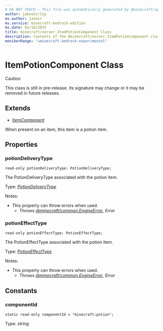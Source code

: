 ```yaml
---
# DO NOT TOUCH — This file was automatically generated by @minecraft/api-docs-generator, to report problems file an issue at https://github.com/Mojang/minecraft-scripting-libraries
author: jakeshirley
ms.author: jashir
ms.service: minecraft-bedrock-edition
ms.date: 02/10/2025
title: minecraft/server.ItemPotionComponent Class
description: Contents of the @minecraft/server.ItemPotionComponent class.
monikerRange: "=minecraft-bedrock-experimental"
---
```

# ItemPotionComponent Class

> [!CAUTION]
> This class is still in pre-release.  Its signature may change or it may be removed in future releases.

## Extends
- [*ItemComponent*](ItemComponent.md)

When present on an item, this item is a potion item.

## Properties

### **potionDeliveryType**
`read-only potionDeliveryType: PotionDeliveryType;`

The PotionDeliveryType associated with the potion item.

Type: [*PotionDeliveryType*](PotionDeliveryType.md)

Notes:
  - This property can throw errors when used.
    - Throws [*@minecraft/common.EngineError*](../../../scriptapi/minecraft/common/EngineError.md), *Error*

### **potionEffectType**
`read-only potionEffectType: PotionEffectType;`

The PotionEffectType associated with the potion item.

Type: [*PotionEffectType*](PotionEffectType.md)

Notes:
  - This property can throw errors when used.
    - Throws [*@minecraft/common.EngineError*](../../../scriptapi/minecraft/common/EngineError.md), *Error*

## Constants

### **componentId**
`static read-only componentId = "minecraft:potion";`

Type: *string*
